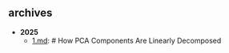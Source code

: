 
## archives
- **2025**
  - [1.md](archives/2025/1.md): # How PCA Components Are Linearly Decomposed
